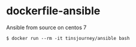 # dockerfile-ansible
Ansible from source on centos 7

```
$ docker run --rm -it tinsjourney/ansible bash
```
